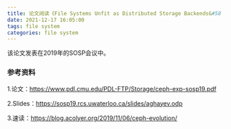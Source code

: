 ```yaml
---
title: 论文阅读《File Systems Unfit as Distributed Storage Backends&#58 Lessons from 10 Years of Ceph Evolution》
date: 2021-12-17 16:05:00
tags: file system
categories: file system
---
```


该论文发表在2019年的SOSP会议中。

<!--more-->

### 参考资料

1.论文：https://www.pdl.cmu.edu/PDL-FTP/Storage/ceph-exp-sosp19.pdf

2.Slides：https://sosp19.rcs.uwaterloo.ca/slides/aghayev.odp

3.速读：https://blog.acolyer.org/2019/11/06/ceph-evolution/
